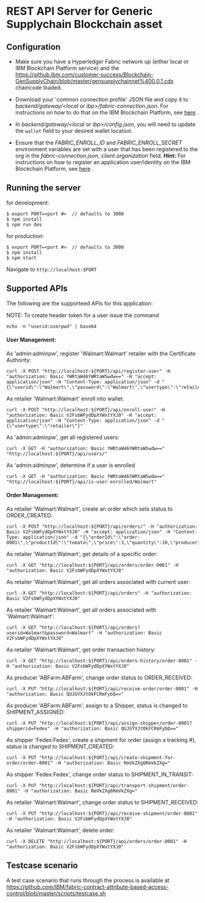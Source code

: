 # REST API Server for Generic Supplychain Blockchain asset

## Configuration

- Make sure you have a Hyperledger Fabric network up (either local or IBM Blockchain Platform service) and
  the https://github.ibm.com/customer-success/Blockchain-GenSupplyChain/blob/master/gensupplychainnet%400.0.1.cds
  chaincode loaded.

- Download your 'common connection profile' JSON file and copy it to *backend/gateway/\<local or
  ibp\>/fabric-connection.json*. For instructions on how to do that on the IBM Blockchain Platform,
  see [here](https://cloud.ibm.com/docs/services/blockchain/howto?topic=blockchain-ibp-console-app#ibp-console-app-profile)
  .

- In *backend/gateway/\<local or ibp\>/config.json*, you will need to update the `wallet` field to your desired wallet
  location.

- Ensure that the *FABRIC_ENROLL_ID* and *FABRIC_ENROLL_SECRET* environment variables are set with a user that has been
  registered to the org in the *fabric-connection.json*, *client.organization* field. **Hint:** For instructions on how
  to register an application user/identity on the IBM Blockchain Platform,
  see [here](https://cloud.ibm.com/docs/services/blockchain/howto?topic=blockchain-ibp-console-app#ibp-console-app-identities)
  .

## Running the server

for development:

```
$ export PORT=<port #>  // defaults to 3000
$ npm install
$ npm run dev
```

for production:

```
$ export PORT=<port #>  // defaults to 3000
$ npm install
$ npm start
```

Navigate to `http://localhost:$PORT`

## Supported APIs

The following are the supporteed APIs for this application:

NOTE: To create header token for a user issue the command

```
echo -n "userid:userpwd" | base64
```

#### User Management:

As 'admin:adminpw', register 'Walmart:Walmart' retailer with the Certificate Authority:

```
curl -X POST "http://localhost:${PORT}/api/register-user" -H "authorization: Basic YWRtaW46YWRtaW5wdw==" -H "accept: application/json" -H "Content-Type: application/json" -d "{\"userid\":\"Walmart\",\"password\":\"Walmart\",\"usertype\":\"retailer\"}"
```

As retailer 'Walmart:Walmart' enroll into wallet:

```
curl -X POST "http://localhost:${PORT}/api/enroll-user" -H "authorization: Basic V2FsbWFydDpXYWxtYXJ0" -H "accept: application/json" -H "Content-Type: application/json" -d "{\"usertype\":\"retailer\"}"
```

As 'admin:adminpw', get all registered users:

```
curl -X GET -H "authorization: Basic YWRtaW46YWRtaW5wdw==" "http://localhost:${PORT}/api/users/" 
```

As 'admin:adminpw', determine if a user is enrolled

```
curl -X GET -H "authorization: Basic YWRtaW46YWRtaW5wdw==" "http://localhost:${PORT}/api/is-user-enrolled/Walmart"
```

#### Order Management:

As retailer 'Walmart:Walmart', create an order which sets status to ORDER_CREATED:

```
curl -X POST "http://localhost:${PORT}/api/orders/" -H "authorization: Basic V2FsbWFydDpXYWxtYXJ0" -H "accept: application/json" -H "Content-Type: application/json" -d "{\"orderId\":\"order-0001\",\"productId\":\"tomato\",\"price\":3,\"quantity\":10,\"producerId\":\"ABFarm\",\"retailerId\":\"Walmart\"}"
```

As retailer 'Walmart:Walmart', get details of a specific order:

```
curl -X GET "http://localhost:${PORT}/api/orders/order-0001" -H "authorization: Basic V2FsbWFydDpXYWxtYXJ0" 
```

As retailer 'Walmart:Walmart', get all orders associated with current user:

```
curl -X GET "http://localhost:${PORT}/api/orders" -H "authorization: Basic V2FsbWFydDpXYWxtYXJ0" 
```

As retailer 'Walmart:Walmart', get all orders associated with 'Walmart:Walmart':

```
curl -X GET "http://localhost:${PORT}/api/orders?userid=Walmart&password=Walmart" -H "authorization: Basic V2FsbWFydDpXYWxtYXJ0" 
```

As retailer 'Walmart:Walmart', get order transaction history:

```
curl -X GET "http://localhost:${PORT}/api/orders-history/order-0001" -H "authorization: Basic V2FsbWFydDpXYWxtYXJ0" 
```

As producer 'ABFarm:ABFarm', change order status to ORDER_RECEIVED:

```
curl -X PUT "http://localhost:${PORT}/api/receive-order/order-0001" -H "authorization: Basic QUJGYXJtOkFCRmFybQ==" 
```

As producer 'ABFarm:ABFarm', assign to a Shipper, status is changed to SHIPMENT_ASSIGNED:

```
curl -X PUT "http://localhost:${PORT}/api/assign-shipper/order-0001?shipperid=Fedex" -H "authorization: Basic QUJGYXJtOkFCRmFybQ==" 
```

As shipper 'Fedex:Fedex', create a shipment for order (assign a tracking #), status is changed to SHIPMENT_CREATED:

```
curl -X PUT "http://localhost:${PORT}/api/create-shipment-for-order/order-0001" -H "authorization: Basic RmVkZXg6RmVkZXg=" 
```

As shipper 'Fedex:Fedex', change order status to SHIPMENT_IN_TRANSIT:

```
curl -X PUT "http://localhost:${PORT}/api/transport-shipment/order-0001" -H "authorization: Basic RmVkZXg6RmVkZXg=" 
```

As retailer 'Walmart:Walmart', change order status to SHIPMENT_RECEIVED:

```
curl -X PUT "http://localhost:${PORT}/api/receive-shipment/order-0001" -H "authorization: Basic V2FsbWFydDpXYWxtYXJ0"  
```

As retailer 'Walmart:Walmart', delete order:

```
curl -X DELETE "http://localhost:${PORT}/api/orders/order-0001" -H "authorization: Basic V2FsbWFydDpXYWxtYXJ0"  
```

## Testcase scenario

A test case scenario that runs through the process is available at
https://github.com/IBM/fabric-contract-attribute-based-access-control/blob/master/scripts/testcase.sh


